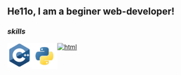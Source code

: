 ## He11o, I am a beginer web-developer!



### <em>skills</em>
[<img align="left" alt="C++" width="55px" src="https://raw.githubusercontent.com/github/explore/180320cffc25f4ed1bbdfd33d4db3a66eeeeb358/topics/cpp/cpp.png" />][instagram]
[<img align="left" alt="python" width="59px" src="https://raw.githubusercontent.com/github/explore/80688e429a7d4ef2fca1e82350fe8e3517d3494d/topics/python/python.png" />][instagram]
[<img src="https://upload.wikimedia.org/wikipedia/commons/thumb/6/61/HTML5_logo_and_wordmark.svg/1200px-HTML5_logo_and_wordmark.svg.png"
      alt="html"
      title="html"
      width="55px"
      />
      ][instagram]

 
             

[instagram]: https://www.instagram.com/liu_rus/



